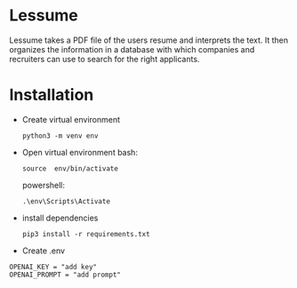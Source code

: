 # Lessume

Lessume takes a PDF file of the users resume and interprets the text. It then organizes the information in a database with which companies and recruiters can use to search for the right applicants.

# Installation

- Create virtual environment
  ```
  python3 -m venv env
  ```
- Open virtual environment
  bash:

  ```
  source  env/bin/activate
  ```

  powershell:

  ```
  .\env\Scripts\Activate
  ```

- install dependencies

  ```
  pip3 install -r requirements.txt
  ```

- Create .env

```
OPENAI_KEY = "add key"
OPENAI_PROMPT = "add prompt"
```
